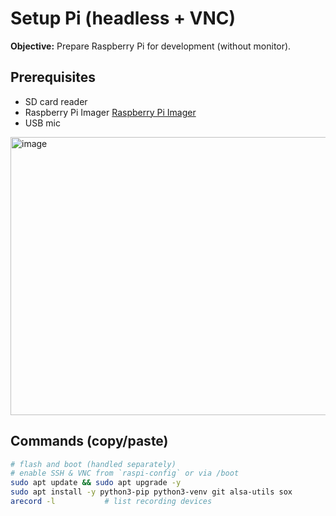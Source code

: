 # Setup Pi (headless + VNC)
**Objective:** Prepare Raspberry Pi for development (without monitor).

## Prerequisites
- SD card reader
- Raspberry Pi Imager [Raspberry Pi Imager](https://www.raspberrypi.com/software/)
- USB mic

<img width="628" height="445" alt="image" src="https://github.com/user-attachments/assets/422372f5-342e-452b-91db-6b5eb7da16a7" />


## Commands (copy/paste)
```bash
# flash and boot (handled separately)
# enable SSH & VNC from `raspi-config` or via /boot
sudo apt update && sudo apt upgrade -y
sudo apt install -y python3-pip python3-venv git alsa-utils sox
arecord -l           # list recording devices
